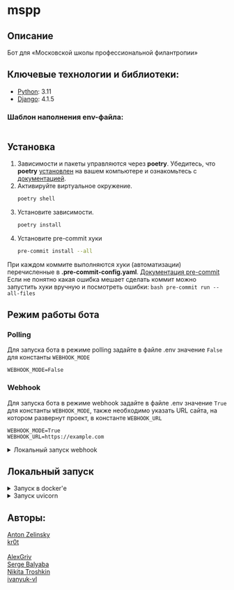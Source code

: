 # mspp

## Описание
Бот для «Московской школы профессиональной филантропии»


## Ключевые технологии и библиотеки:
- [Python](https://www.python.org/): 3.11
- [Django](https://www.djangoproject.com/): 4.1.5



### Шаблон наполнения env-файла:
```

```

## Установка
1. Зависимости и пакеты управляются через **poetry**. Убедитесь, что **poetry** [установлен](https://python-poetry.org/docs/#osx--linux--bashonwindows-install-instructions) на вашем компьютере и ознакомьтесь с [документацией](https://python-poetry.org/docs/cli/).
2. Активируйте виртуальное окружение.
    ```bash
    poetry shell
    ```
3. Установите зависимости.
    ```bash
    poetry install
    ```
4. Установите pre-commit хуки
    ```bash
    pre-commit install --all
    ```

При каждом коммите выполняются хуки (автоматизации) перечисленные в **.pre-commit-config.yaml**. [Документация pre-commit](https://pre-commit.com)
Если не понятно какая ошибка мешает сделать коммит можно запустить хуки вручную и посмотреть ошибки:
    ```bash
    pre-commit run --all-files
    ```
## Режим работы бота
### Polling
Для запуска бота в режиме polling задайте в файле .env значение `False` для константы `WEBHOOK_MODE`
```
WEBHOOK_MODE=False
```

### Webhook
Для запуска бота в режиме webhook задайте в файле .env значение `True` для константы `WEBHOOK_MODE`, также необходимо указать URL сайта, на котором развернут проект, в константе `WEBHOOK_URL`
```
WEBHOOK_MODE=True
WEBHOOK_URL=https://example.com
```

<details>
  <summary>Локальный запуск webhook</summary>

  Для локального запуска бота в режиме webhook можно использовать приложение [ngrok](https://ngrok.com/)

  1. [Скачать](https://ngrok.com/download) и установить ngrok<br>
  2. [Зарегистрировать](https://dashboard.ngrok.com/signup) учетную запись<br>
  3. [Авторизоваться](https://dashboard.ngrok.com/login)
  4. В термминале перейти в папку с ngrok
  5. Скопировать и выполнить в терминале команду для добавления в ngrok токена авторизации (https://dashboard.ngrok.com/get-started/setup, пункт Connect your account)
  ```bash
  ngrok config add-authtoken <ваш_токен>
  ```
  6. Запустить ngrok в терминале
  ```bash
  ngrok http 8000
  ```
  7. Из ngrok cкопировать url из поля `Forwarding` в константу `WEBHOOK_URL` файла .env
</details>


## Локальный запуск

<details>
  <summary>Запуск в docker'е</summary>

  ---
  [Установить](https://docs.docker.com/engine/install/) docker и docker compose<br>
  Добавить TELEGRAM_TOKEN в .env_local<br>

  - Запустить локально<br>
  `docker compose -f infra/docker-compose_local.yml up` - с выводом в консоль<br>
  `docker compose -f infra/docker-compose_local.yml up -d` - в тихом режиме<br>
  `docker compose -f infra/docker-compose_local.yml up --build` - пересобрать после внесения изменений<br>
  `docker compose -f infra/docker-compose_local.yml up -d --build` - пересобрать в тихом режиме<br>

  - Создать миграции<br>
  `docker compose -f infra/docker-compose_local.yml exec backend python manage.py migrate`<br>

  - Создать суперпользователя<br>
  `docker compose -f infra/docker-compose_local.yml exec backend python manage.py createsuperuser`<br>

  - Собрать статику<br>
  `docker compose -f infra/docker-compose_local.yml exec backend python manage.py collectstatic --no-input`<br>

  - Остановить<br>
  `docker compose -f infra/docker-compose_local.yml down` - остановить и удалить контейнеры<br>
  `docker compose -f infra/docker-compose_local.yml down -v` - остановить и удалить все кроме образов<br>

  - Удалить volumes<br>
  `docker volume rm postgres_data_local` - БД<br>
  `docker volume rm static_value_local` - статика<br>

  - Удалить образы<br>
  `docker image rm mspp` - образ приложения<br>
  `docker image rm postgres:15.2` - postgres<br>
  `docker image rm nginx:1.23.3-alpine` - nginx<br>
  ---
</details>
<details>
  <summary>Запуск uvicorn</summary>

  ---
  1. Перевести БД на sqlite3
  2. Перейдите в директорию src `cd src`
  3. Скопируйте статические файлы `python manage.py collectstatic`
  4. Примените миграции `python manage.py migrate`
  5. Создайте суперпользователя `python manage.py createsuperuser`
  6. Запустите проект `uvicorn config.asgi:application`
  ---
</details>


## Авторы:

[Anton Zelinsky](https://github.com/AntonZelinsky)<br>
[kr0t](https://github.com/kr0t)<br>
<br>
[AlexGriv](https://github.com/AlexGriv)<br>
[Serge Balyaba](https://github.com/erges699)<br>
[Nikita Troshkin](https://github.com/Esedess)<br>
[ivanyuk-vl](https://github.com/ivanyuk-vl)
